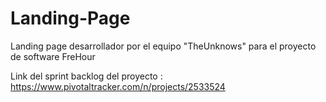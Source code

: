 # Landing-Page


Landing page desarrollador por el equipo "TheUnknows" para el proyecto de software FreHour

Link del sprint backlog del proyecto : https://www.pivotaltracker.com/n/projects/2533524
